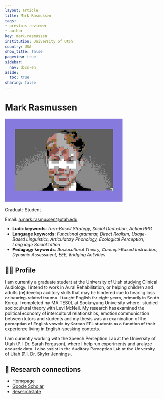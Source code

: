 ```yaml
---
layout: article
title: Mark Rasmussen
tags:
- previous reviewer
- author
key: mark-rasmussen
institution: University of Utah
country: USA
show_title: false
pageview: true
sidebar:
  nav: docs-en
aside:
  toc: true
sharing: false
---
```


# Mark Rasmussen

<div class="card">
  <div class="card__image">
    <img class="image" src="/assets/images/mark-r-petscii.png"/>
    <div class="overlay overlay--bottom">
      <p>Graduate Student</p>
    </div>
  </div>
</div>

Email: [a.mark.rasmussen@utah.edu](mailto:a.mark.rasmussen@utah.edu)

- **Ludic keywords**: *Turn-Based Strategy, Social Deduction, Action RPG*
- **Language keywords**: *Functional grammar, Direct Realism, Usage-Based Linguistics, Articulatory Phonology, Ecological Perception, Language Socialization*
- **Pedagogy keywords**: *Sociocultural Theory, Concept-Based Instruction, Dynamic Assessment, EEE, Bridging Activities*

<!--more-->

## 👨‍🏫 Profile

I am currently a graduate student at the University of Utah studying Clinical Audiology. I intend to work in Aural Rehabilitation, or helping children and adults (re)develop auditory skills that may be hindered due to hearing loss or hearing-related trauma. I taught English for eight years, primarily in South Korea. I completed my MA TESOL at Sookmyung University where I studied sociocultural theory with Levi McNeil. My research has examined the political economy of intercultural relationships, emotion communication between tutors and students and my thesis was an examination of the perception of English vowels by Korean EFL students as a function of their experience living in English-speaking contexts.

I am currently working with the Speech Perception Lab at the University of Utah (P.I. Dr. Sarah Ferguson), where I help run experiments and analyze acoustic data. I also assist in the Auditory Perception Lab at the University of Utah (P.I. Dr. Skyler Jennings).

## 🧪 Research connections

- [Homepage](https://markrass.wordpress.com)
- [Google Scholar](https://scholar.google.com/citations?user=4ar53aIAAAAJ&hl=en)
- [ResearchGate](https://www.researchgate.net/profile/Mark_Rasmussen3)